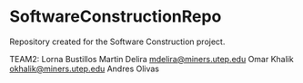 # SoftwareConstructionRepo
Repository created for the Software Construction project.

TEAM2: 
Lorna Bustillos
Martin Delira mdelira@miners.utep.edu
Omar Khalik okhalik@miners.utep.edu
Andres Olivas


